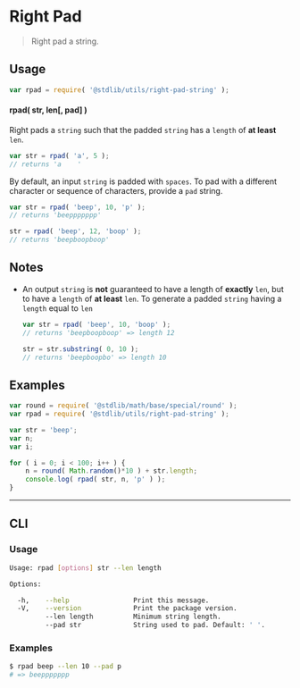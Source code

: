 Right Pad
===
> Right pad a string.

<!-- <usage> -->
## Usage

``` javascript
var rpad = require( '@stdlib/utils/right-pad-string' );
```

#### rpad( str, len[, pad] )

Right pads a `string` such that the padded `string` has a `length` of __at least__ `len`.


``` javascript
var str = rpad( 'a', 5 );
// returns 'a    '
```

By default, an input `string` is padded with `spaces`. To pad with a different character or sequence of characters, provide a `pad` string.

``` javascript
var str = rpad( 'beep', 10, 'p' );
// returns 'beeppppppp'

str = rpad( 'beep', 12, 'boop' );
// returns 'beepboopboop'
```
<!-- </usage> -->

<!-- <notes> -->
## Notes

* An output `string` is __not__ guaranteed to have a length of __exactly__ `len`, but to have a `length` of __at least__ `len`. To generate a padded `string` having a `length` equal to `len`

	``` javascript
	var str = rpad( 'beep', 10, 'boop' );
	// returns 'beepboopboop' => length 12

	str = str.substring( 0, 10 );
	// returns 'beepboopbo' => length 10
	```

<!-- </notes> --> 

<!-- <examples> -->
## Examples

``` javascript
var round = require( '@stdlib/math/base/special/round' );
var rpad = require( '@stdlib/utils/right-pad-string' );

var str = 'beep';
var n;
var i;

for ( i = 0; i < 100; i++ ) {
	n = round( Math.random()*10 ) + str.length;
	console.log( rpad( str, n, 'p' ) );
}
```
<!-- </examples> -->

<!-- <cli> -->
---
## CLI

<!-- <usage> -->
### Usage

``` bash
Usage: rpad [options] str --len length

Options:

  -h,    --help                Print this message.
  -V,    --version             Print the package version.
         --len length          Minimum string length.
         --pad str             String used to pad. Default: ' '.
```
<!-- </usage> -->

<!-- <examples> -->
### Examples

``` bash
$ rpad beep --len 10 --pad p
# => beeppppppp
```
<!-- </examples> -->
<!-- </cli> -->

<!-- <links> -->
<!-- </links> -->
